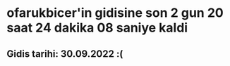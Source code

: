 # ofarukbicer'in gidisine son 2 gun 20 saat 24 dakika 08 saniye kaldi

## Gidis tarihi: 30.09.2022 :(